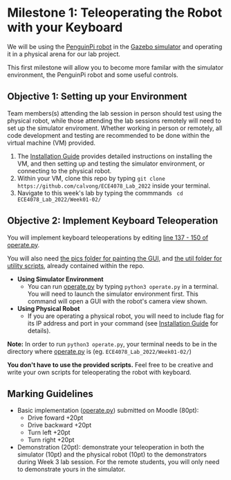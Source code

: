 # Milestone 1: Teleoperating the Robot with your Keyboard

We will be using the [PenguinPi robot](https://cirrusrobotics.com.au/products/penguinpi/) in the [Gazebo simulator](http://gazebosim.org/) and operating it in a physical arena for our lab project.

This first milestone will allow you to become more familar with the simulator environment, the PenguinPi robot and some useful controls.

## Objective 1: Setting up your Environment
Team members(s) attending the lab session in person should test using the physical robot, while those attending the lab sessions remotely will need to set up the simulator enviroment. Whether working in person or remotely, all code development and testing are recommended to be done within the virtual machine (VM) provided.

1. The [Installation Guide](InstallationGuide.md) provides detailed instructions on installing the VM, and then setting up and testing the simulator environment, or connecting to the physical robot.
2. Within your VM, clone this repo by typing ```git clone https://github.com/calvong/ECE4078_Lab_2022``` inside your terminal.
3. Navigate to this week's lab by typing the commmands ``` cd ECE4078_Lab_2022/Week01-02/```

## Objective 2: Implement Keyboard Teleoperation

You will implement keyboard teleoperations by editing [line 137 - 150 of operate.py](operate.py#L137).

You will also need [the pics folder for painting the GUI](pics/), and [the util folder for utility scripts](util/), already contained within the repo.

- **Using Simulator Environment**
  - You can run [operate.py](operate.py) by typing ```python3 operate.py``` in a terminal. You will need to launch the simulator environment first.
This command will open a GUI with the robot's camera view shown.
- **Using Physical Robot**
  - If you are operating a physical robot, you will need to include flag for its IP address and port in your command (see [Installation Guide](InstallationGuide.md) for details).

**Note:** In order to run ```python3 operate.py```, your terminal needs to be in the directory where [operate.py](operate.py) is (eg. ```ECE4078_Lab_2022/Week01-02/```)

**You don't have to use the provided scripts.** Feel free to be creative and write your own scripts for teleoperating the robot with keyboard.

## Marking Guidelines
- Basic implementation ([operate.py](operate.py)) submitted on Moodle (80pt):
  - Drive foward +20pt
  - Drive backward +20pt
  - Turn left +20pt
  - Turn right +20pt
- Demonstration (20pt): demonstrate your teleoperation in both the simulator (10pt) and the physical robot (10pt) to the demonstrators during Week 3 lab session. For the remote students, you will only need to demonstrate yours in the simulator. 
